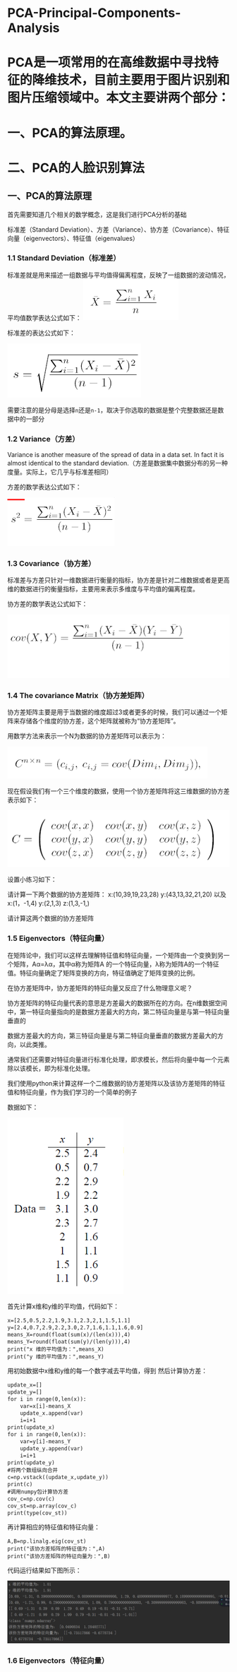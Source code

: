 # PCA-Principal-Components-Analysis
# PCA是一项常用的在高维数据中寻找特征的降维技术，目前主要用于图片识别和图片压缩领域中。本文主要讲两个部分：

# 一、PCA的算法原理。

# 二、PCA的人脸识别算法

## 一、PCA的算法原理

首先需要知道几个相关的数学概念，这是我们进行PCA分析的基础

标准差（Standard Deviation）、方差（Variance）、协方差（Covariance）、特征向量（eigenvectors）、特征值（eigenvalues）


### 1.1 Standard Deviation（标准差）
标准差就是用来描述一组数据与平均值得偏离程度，反映了一组数据的波动情况，平均值数学表达公式如下：
![image](https://github.com/Gaoshiguo/PCA-Principal-Components-Analysis/blob/master/image/1.PNG)

标准差的表达公式如下：

![image](https://github.com/Gaoshiguo/PCA-Principal-Components-Analysis/blob/master/image/2.PNG)

需要注意的是分母是选择`n`还是`n-1`，取决于你选取的数据是整个完整数据还是数据中的一部分

### 1.2 Variance（方差）

Variance is another measure of the spread of data in a data set. In fact it is almost identical to the standard deviation.（方差是数据集中数据分布的另一种度量。实际上，它几乎与标准差相同）

方差的数学表达公式如下：

![image](https://github.com/Gaoshiguo/PCA-Principal-Components-Analysis/blob/master/image/3.PNG)

### 1.3 Covariance（协方差）
标准差与方差只针对一维数据进行衡量的指标，协方差是针对二维数据或者是更高维的数据进行的衡量指标，主要用来表示多维度与平均值的偏离程度。

协方差的数学表达公式如下：

![image](https://github.com/Gaoshiguo/PCA-Principal-Components-Analysis/blob/master/image/4.PNG)

### 1.4 The covariance Matrix（协方差矩阵）

协方差矩阵主要是用于当数据的维度超过3或者更多的时候，我们可以通过一个矩阵来存储各个维度的协方差，这个矩阵就被称为“协方差矩阵”。

用数学方法来表示一个N为数据的协方差矩阵可以表示为：

![image](https://github.com/Gaoshiguo/PCA-Principal-Components-Analysis/blob/master/image/5.PNG)

现在假设我们有一个三个维度的数据，使用一个协方差矩阵将这三维数据的协方差表示如下：

![image](https://github.com/Gaoshiguo/PCA-Principal-Components-Analysis/blob/master/image/6.PNG)

设置小练习如下：

请计算一下两个数据的协方差矩阵：
x:(10,39,19,23,28)
y:(43,13,32,21,20)
以及x:(1，-1,4) y:(2,1,3) z:(1,3,-1,)

请计算这两个数据的协方差矩阵

### 1.5 Eigenvectors（特征向量）

在矩阵论中，我们可以这样去理解特征值和特征向量，一个矩阵由一个变换到另一个矩阵，Aα=λα，其中α称为矩阵A 的一个特征向量，λ称为矩阵A的一个特征值。特征向量确定了矩阵变换的方向，特征值确定了矩阵变换的比例。

在协方差矩阵中，协方差矩阵的特征向量又反应了什么物理意义呢？

协方差矩阵的特征向量代表的意思是方差最大的数据所在的方向。在n维数据空间中，第一特征向量指向的是数据方差最大的方向，第二特征向量是与第一特征向量垂直的

数据方差最大的方向，第三特征向量是与第二特征向量垂直的数据方差最大的方向，以此类推。

通常我们还需要对特征向量进行标准化处理，即求模长，然后将向量中每一个元素除以该模长，即为标准化处理。

我们使用python来计算这样一个二维数据的协方差矩阵以及该协方差矩阵的特征值和特征向量，作为我们学习的一个简单的例子

数据如下：

![image](https://github.com/Gaoshiguo/PCA-Principal-Components-Analysis/blob/master/image/7.PNG)

首先计算x维和y维的平均值，代码如下：
```
x=[2.5,0.5,2.2,1.9,3.1,2.3,2,1,1.5,1.1]
y=[2.4,0.7,2.9,2.2,3.0,2.7,1.6,1.1,1.6,0.9]
means_X=round(float(sum(x)/(len(x))),4)
means_Y=round(float(sum(y)/(len(y))),4)
print("x 维的平均值为：",means_X)
print("y 维的平均值为：",means_Y)

```
用初始数据中x维和y维的每一个数字减去平均值，得到
然后计算协方差：
```
update_x=[]
update_y=[]
for i in range(0,len(x)):
    var=x[i]-means_X
    update_x.append(var)
    i=i+1
print(update_x)
for i in range(0,len(x)):
    var=y[i]-means_Y
    update_y.append(var)
    i=i+1
print(update_y)
#将两个数组纵向合并
c=np.vstack((update_x,update_y))
print(c)
#调用numpy包计算协方差
cov_c=np.cov(c)
cov_st=np.array(cov_c)
print(type(cov_st))
```
再计算相应的特征值和特征向量：

```
A,B=np.linalg.eig(cov_st)
print("该协方差矩阵的特征值为：",A)
print("该协方差矩阵的特征向量为：",B)
```
代码运行结果如下图所示：

![image](https://github.com/Gaoshiguo/PCA-Principal-Components-Analysis/blob/master/image/8.PNG)

### 1.6 Eigenvectors（特征向量）


